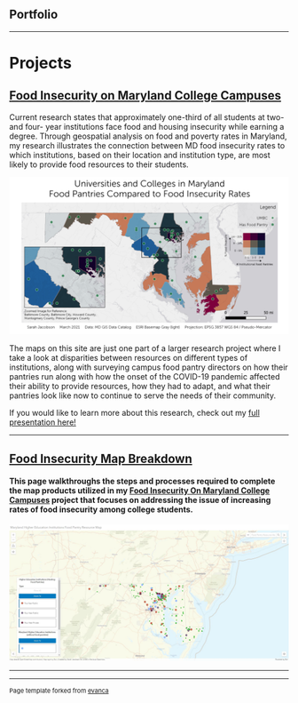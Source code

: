 ## Portfolio

---

# Projects
## [Food Insecurity on Maryland College Campuses](/food_insecurity)

Current research states that approximately one-third of all students at two- and four- year institutions face food and housing insecurity while earning a degree. Through geospatial analysis on food and poverty rates in Maryland, my research illustrates the connection between MD food insecurity rates to which institutions, based on their location and institution type, are most likely to provide food resources to their students. 

[<img src="images/Food_Insecurity/finalbivariate.png"/>](/food_insecurity)

The maps on this site are just one part of a larger research project where I take a look at disparities between resources on different types of institutions, along with surveying campus food pantry directors on how their pantries run along with how the onset of the COVID-19 pandemic affected their ability to provide resources, how they had to adapt, and what their pantries look like now to continue to serve the needs of their community.  

If you would like to learn more about this research, check out my [full presentation here!](https://voicethread.com/share/17404326/)

---
## [Food Insecurity Map Breakdown](/project2/index)
#### This page walkthroughs the steps and processes required to complete the map products utilized in my [Food Insecurity On Maryland College Campuses](/food_insecurity) project that focuses on addressing the issue of increasing rates of food insecurity among college students.

[<img src="images/Food_Insecurity/onlinemap.JPG"/>](/project2/index)



---




---
<p style="font-size:11px">Page template forked from <a href="https://github.com/evanca/quick-portfolio">evanca</a></p>
<!-- Remove above link if you don't want to attibute -->
